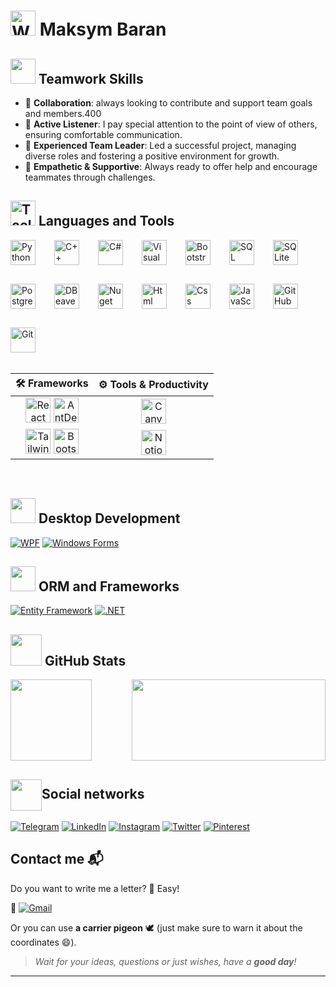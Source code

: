 # <img src="https://media.giphy.com/media/hvRJCLFzcasrR4ia7z/giphy.gif" width="40px" alt="Waving Hand GIF" /> Maksym Baran

## <img src="https://media3.giphy.com/media/v1.Y2lkPTc5MGI3NjExb294d3J6YmZ5OWx5cDh2Mndnc3R4ZnIzcDV2N3A4Ym55em5ybWoweSZlcD12MV9pbnRlcm5hbF9naWZfYnlfaWQmY3Q9cw/23D8NR89IoZUC9jgsO/giphy.gif" width="40px"/> Teamwork Skills
- 🌟 **Collaboration**: always looking to contribute and support team goals and members.400
- 🧠 **Active Listener**: I pay special attention to the point of view of others, ensuring comfortable communication.
- 🏅 **Experienced Team Leader**: Led a successful project, managing diverse roles and fostering a positive environment for growth.
- 🤗 **Empathetic & Supportive**: Always ready to offer help and encourage teammates through challenges.


## <img src="https://media0.giphy.com/media/v1.Y2lkPTc5MGI3NjExa2d3YXJqOTdvZnhqOHcxNHgxZ2d1b293aTE5bGZuOW9xOTJoOTJ6OSZlcD12MV9pbnRlcm5hbF9naWZfYnlfaWQmY3Q9cw/juua9i2c2fA0AIp2iq/giphy.gif" width="40px" alt="Tools GIF" /> Languages and Tools 

<div style="display: flex; flex-wrap: wrap; gap: 30px; align-items: center;">
<img  alt="Python" width="40px"  src="https://cdn.jsdelivr.net/gh/devicons/devicon@latest/icons/python/python-original.svg"/> 
<img  alt="C++" width="40px"  src="https://cdn.jsdelivr.net/gh/devicons/devicon@latest/icons/cplusplus/cplusplus-original.svg" /> 
<img  alt="C#" width="40px"  src="https://cdn.jsdelivr.net/gh/devicons/devicon@latest/icons/csharp/csharp-original.svg" /> 
<img  alt="Visual Studio" width="40px"  src="https://cdn.jsdelivr.net/gh/devicons/devicon@latest/icons/visualstudio/visualstudio-original.svg"/> 
<img  alt="Bootstrap" width="40px"  src="https://cdn.jsdelivr.net/gh/devicons/devicon@latest/icons/webstorm/webstorm-original.svg" />
<img  alt="SQL" width="40px"  src="https://cdn.jsdelivr.net/gh/devicons/devicon@latest/icons/microsoftsqlserver/microsoftsqlserver-original.svg" /> 
<img  alt="SQLite" width="40px"  src="https://cdn.jsdelivr.net/gh/devicons/devicon@latest/icons/sqlite/sqlite-original.svg" /> 
<img  alt="PostgreSQL" width="40px"  src="https://cdn.jsdelivr.net/gh/devicons/devicon@latest/icons/postgresql/postgresql-original.svg" /> 
<img  alt="DBeaver" width="40px"  src="https://cdn.jsdelivr.net/gh/devicons/devicon@latest/icons/dbeaver/dbeaver-original.svg" /> 
<img  alt="Nuget" width="40px"  src="https://cdn.jsdelivr.net/gh/devicons/devicon@latest/icons/nuget/nuget-original.svg" /> 
<img  alt="Html" width="40px"  src="https://cdn.jsdelivr.net/gh/devicons/devicon@latest/icons/html5/html5-original.svg" />
<img  alt="Css" width="40px" src="https://cdn.jsdelivr.net/gh/devicons/devicon@latest/icons/css3/css3-original.svg" />
<img  alt="JavaScript" width="40px"  src="https://cdn.jsdelivr.net/gh/devicons/devicon@latest/icons/javascript/javascript-original.svg" /> 
<img  alt="GitHub" width="40px"  src="https://cdn.jsdelivr.net/gh/devicons/devicon@latest/icons/github/github-original-wordmark.svg" /> 
<img  alt="Git" width="40px"  src="https://cdn.jsdelivr.net/gh/devicons/devicon@latest/icons/git/git-original.svg" /> 
</div>          
      
<br/>

| 🛠️ Frameworks | ⚙️ Tools & Productivity |
|:-------------:|:-----------------------:|
| <img alt="React" width="40" src="https://cdn.jsdelivr.net/gh/devicons/devicon@latest/icons/react/react-original.svg"/> <img alt="AntDesign" width="40" src="https://cdn.jsdelivr.net/gh/devicons/devicon@latest/icons/antdesign/antdesign-original.svg"/> | <img alt="Canva" width="40" src="https://cdn.jsdelivr.net/gh/devicons/devicon@latest/icons/canva/canva-original.svg"/> |
| <img alt="TailwindCSS" width="40" src="https://cdn.jsdelivr.net/gh/devicons/devicon@latest/icons/tailwindcss/tailwindcss-original.svg"/> <img alt="Bootstrap" width="40" src="https://cdn.jsdelivr.net/gh/devicons/devicon@latest/icons/bootstrap/bootstrap-original.svg"/> | <img alt="Notion" width="40" src="https://cdn.jsdelivr.net/gh/devicons/devicon@latest/icons/notion/notion-original.svg"/> |


<br/>

## <img src="https://media0.giphy.com/media/v1.Y2lkPTc5MGI3NjExaThodmJmdDk0czQyNzRlNDlsZ2RvdzRwYWo0bWEyano4OHFyYWNtMyZlcD12MV9pbnRlcm5hbF9naWZfYnlfaWQmY3Q9cw/WFZvB7VIXBgiz3oDXE/giphy.gif" width="40px" /> Desktop Development
[![WPF](https://img.shields.io/badge/WPF-Intermediate-blue?style=for-the-badge&logo=windows&logoColor=white)](https://learn.microsoft.com/en-us/dotnet/desktop/wpf/)
[![Windows Forms](https://img.shields.io/badge/Windows%20Forms-Intermediate-green?style=for-the-badge&logo=windows&logoColor=white)](https://learn.microsoft.com/en-us/dotnet/desktop/winforms/)

## <img src="https://media0.giphy.com/media/v1.Y2lkPTc5MGI3NjExaThodmJmdDk0czQyNzRlNDlsZ2RvdzRwYWo0bWEyano4OHFyYWNtMyZlcD12MV9pbnRlcm5hbF9naWZfYnlfaWQmY3Q9cw/WFZvB7VIXBgiz3oDXE/giphy.gif" width="40px" /> ORM and Frameworks 
[![Entity Framework](https://img.shields.io/badge/Entity%20Framework-Intermediate-orange?style=for-the-badge&logo=dotnet&logoColor=white)](https://learn.microsoft.com/en-us/ef/)
[![.NET](https://img.shields.io/badge/.NET-Intermediate-blue?style=for-the-badge&logo=.net&logoColor=white)](https://dotnet.microsoft.com/)



## <img src="https://media1.giphy.com/media/v1.Y2lkPTc5MGI3NjExcnV3ZWUwNW10MTZ0eHB0amJ2NGVwdnhobGlnZzBvcXNob2l1MHBpNiZlcD12MV9pbnRlcm5hbF9naWZfYnlfaWQmY3Q9cw/mSq2Y8nouLVhQY720g/giphy.gif" width="50px" /> GitHub Stats
<div style="display: flex; justify-content: space-between;">
  <img height="130" src="https://github-readme-stats.vercel.app/api?username=jacobstxt&show_icons=true&hide_title=true&hide=prs&count_private=true&theme=radical" />
  <img height="130" Width="310" src="https://github-readme-stats.vercel.app/api/top-langs/?username=jacobstxt&layout=compact&theme=radical" />
</div>


## <img src="https://media0.giphy.com/media/v1.Y2lkPTc5MGI3NjExdHlnYTB6Z2xoam82dHFhamkxdzF6NW5xcDZobG01amx3b2k3cDJ1YSZlcD12MV9pbnRlcm5hbF9naWZfYnlfaWQmY3Q9cw/N9NLnddsINmD8EF5eK/giphy.gif" width="50px" style="vertical-align: middle;" />Social networks
[![Telegram](https://img.shields.io/badge/Telegram-2CA5E0?style=for-the-badge&logo=Telegram&logoColor=white)](https://t.me/UAJacobs) 
[![LinkedIn](https://img.shields.io/badge/LinkedIn-0A66C2?style=for-the-badge&logo=LinkedIn&logoColor=white)](https://www.linkedin.com/in/maksym-baran-0b5667332/) 
[![Instagram](https://img.shields.io/badge/Instagram-2E5D91?style=for-the-badge&logo=Instagram&logoColor=white)](https://www.instagram.com/m_aks.brn/) 
[![Twitter](https://img.shields.io/badge/Twitter-1DA1F2?style=for-the-badge&logo=Twitter&logoColor=white)](https://x.com/jACOBS_ua) 
[![Pinterest](https://img.shields.io/badge/Pinterest-E60023?style=for-the-badge&logo=Pinterest&logoColor=white)](https://www.pinterest.com/ithyshnyk)

## Contact me 📬
Do you want to write me a letter? 📨 Easy!  

📧 [![Gmail](https://img.shields.io/badge/Email-mmaksym.baran%40gmail.com-D14836?style=for-the-badge&logo=Gmail&logoColor=white)](mailto:mmaksym.baran@gmail.com)

Or you can use **a carrier pigeon** 🕊️ (just make sure to warn it about the coordinates 😄).

> _Wait for your ideas, questions or just wishes, have a **good day**!_

---


